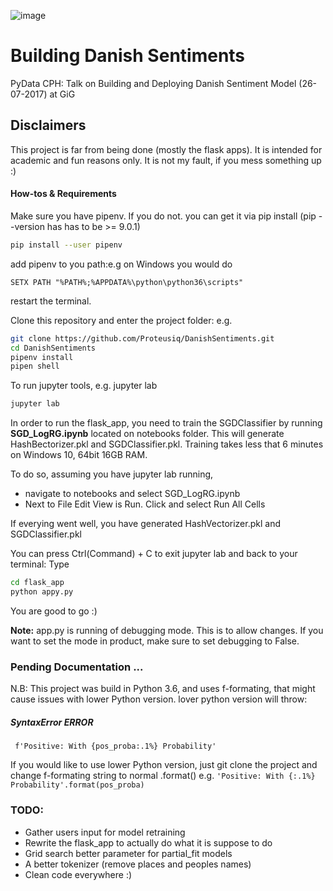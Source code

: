 ![image](https://user-images.githubusercontent.com/14926709/43322711-be0344a6-91af-11e8-83ca-2aa47ab5700f.png)

# Building Danish Sentiments
PyData CPH: Talk on Building and Deploying Danish Sentiment Model (26-07-2017) at GiG

## Disclaimers
This project is far from being done (mostly the flask apps). It is intended for academic and fun reasons only. It is not my fault, if you mess something up :)

#### How-tos & Requirements

Make sure you have pipenv. If you do not. you can get it via pip install (pip --version has has to be >= 9.0.1)
```bash
pip install --user pipenv
```
add pipenv to you path:e.g on Windows you would do
```
SETX PATH "%PATH%;%APPDATA%\python\python36\scripts"
```
restart the terminal. 

Clone this repository and enter the project folder: e.g.

``` bash
git clone https://github.com/Proteusiq/DanishSentiments.git
cd DanishSentiments
pipenv install
pipen shell

```

To run jupyter tools, e.g. jupyter lab

```bash
jupyter lab
```

In order to run the flask_app, you need to train the SGDClassifier by running **SGD_LogRG.ipynb** located on notebooks folder. This will generate HashBectorizer.pkl and SGDClassifier.pkl. Training takes less that 6 minutes on Windows 10, 64bit 16GB RAM.

To do so, assuming you have jupyter lab running,
- navigate to notebooks and select SGD_LogRG.ipynb
- Next to File Edit View is Run. Click and select Run All Cells

If everying went well, you have generated HashVectorizer.pkl and SGDClassifier.pkl

You can press Ctrl(Command) + C to exit jupyter lab and back to your terminal: Type

```bash
cd flask_app
python appy.py
```

You are good to go :) 

**Note:** app.py is running of debugging mode. This is to allow changes. If you want to set the mode in product, make sure to set
debugging to False.

### Pending Documentation ...

N.B: This project was build in Python 3.6, and uses f-formating, that might cause issues with lower Python version. lover python version will throw:

##### SyntaxError ERROR
``` f'Positive: With {pos_proba:.1%} Probability'```
 
If you would like to use lower Python version, just git clone the project and change f-formating string to normal
.format() e.g.
```'Positive: With {:.1%} Probability'.format(pos_proba)```

### TODO:
- Gather users input for model retraining
- Rewrite the flask_app to actually do what it is suppose to do
- Grid search better parameter for partial_fit models
- A better tokenizer (remove places and peoples names)
- Clean code everywhere :)




